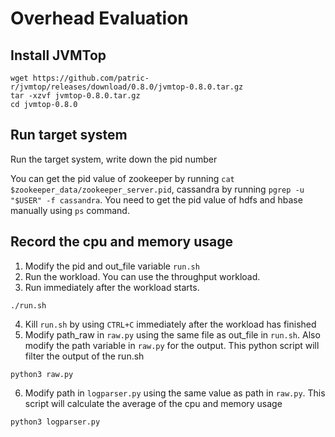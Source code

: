 # Overhead Evaluation

## Install JVMTop
```
wget https://github.com/patric-r/jvmtop/releases/download/0.8.0/jvmtop-0.8.0.tar.gz
tar -xzvf jvmtop-0.8.0.tar.gz
cd jvmtop-0.8.0
```

## Run target system
Run the target system, write down the pid number

You can get the pid value of zookeeper by running `cat $zookeeper_data/zookeeper_server.pid`, cassandra by running `pgrep -u "$USER" -f cassandra`. You need to get the pid value of hdfs and hbase manually using `ps` command.

## Record the cpu and memory usage
1. Modify the pid and out_file variable `run.sh`
2. Run the workload. You can use the throughput workload.
3. Run immediately after the workload starts.
```
./run.sh
```
4. Kill `run.sh` by using `CTRL+C` immediately after the workload has finished
5. Modify path_raw in `raw.py` using the same file as out_file in `run.sh`. Also modify the path variable in `raw.py` for the output. This python script will filter the output of the run.sh
```
python3 raw.py
```
6. Modify path in `logparser.py` using the same value as path in `raw.py`. This script will calculate the average of the cpu and memory usage
```
python3 logparser.py
```